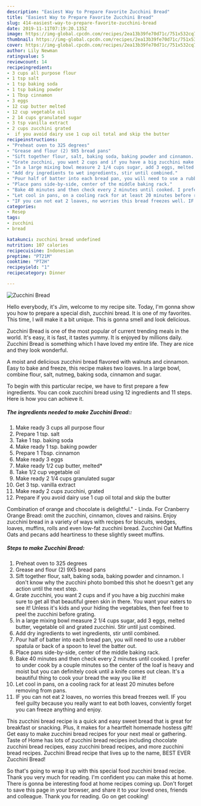 ```yaml
---
description: "Easiest Way to Prepare Favorite Zucchini Bread"
title: "Easiest Way to Prepare Favorite Zucchini Bread"
slug: 414-easiest-way-to-prepare-favorite-zucchini-bread
date: 2019-11-11T07:19:20.135Z
image: https://img-global.cpcdn.com/recipes/2ea13b39fe70d71c/751x532cq70/zucchini-bread-recipe-main-photo.jpg
thumbnail: https://img-global.cpcdn.com/recipes/2ea13b39fe70d71c/751x532cq70/zucchini-bread-recipe-main-photo.jpg
cover: https://img-global.cpcdn.com/recipes/2ea13b39fe70d71c/751x532cq70/zucchini-bread-recipe-main-photo.jpg
author: Lily Newman
ratingvalue: 5
reviewcount: 14
recipeingredient:
- 3 cups all purpose flour
- 1 tsp salt
- 1 tsp baking soda
- 1 tsp baking powder
- 1 Tbsp cinnamon
- 3 eggs
- 12 cup butter melted
- 12 cup vegetable oil
- 2 14 cups granulated sugar
- 3 tsp vanilla extract
- 2 cups zucchini grated
-  if you avoid dairy use 1 cup oil total and skip the butter
recipeinstructions:
- "Preheat oven to 325 degrees"
- "Grease and flour (2) 9X5 bread pans"
- "Sift together flour, salt, baking soda, baking powder and cinnamon. I don&#39;t know why the zucchini photo bombed this shot he doesn&#39;t get any action until the next step."
- "Grate zucchini, you want 2 cups and if you have a big zucchini make sure to get all that beautiful green skin in there. You want your eaters to see it! Unless it&#39;s kids and your hiding the vegetables, then feel free to peel the zucchini before grating."
- "In a large mixing bowl measure 2 1/4 cups sugar, add 3 eggs, melted butter, vegetable oil and grated zucchini. Stir until just combined."
- "Add dry ingredients to wet ingredients, stir until combined."
- "Pour half of batter into each bread pan, you will need to use a rubber spatula or back of a spoon to level the batter out."
- "Place pans side-by-side, center of the middle baking rack."
- "Bake 40 minutes and then check every 2 minutes until cooked. I prefer to under cook by a couple minutes so the center of the loaf is heavy and moist but you can definitely cook until a knife comes out clean. It&#39;s a beautiful thing to cook your bread the way you like it!"
- "Let cool in pans, on a cooling rack for at least 20 minutes before removing from pans."
- "IF you can not eat 2 loaves, no worries this bread freezes well. IF you feel guilty because you really want to eat both loaves, conviently forget you can freeze anything and enjoy."
categories:
- Resep
tags:
- zucchini
- bread

katakunci: zucchini bread undefined
nutrition: 107 calories
recipecuisine: Indonesian
preptime: "PT21M"
cooktime: "PT2H"
recipeyield: "1"
recipecategory: Dinner

---
```



![Zucchini Bread](https://img-global.cpcdn.com/recipes/2ea13b39fe70d71c/751x532cq70/zucchini-bread-recipe-main-photo.jpg)

Hello everybody, it's Jim, welcome to my recipe site. Today, I'm gonna show you how to prepare a special dish, zucchini bread. It is one of my favorites. This time, I will make it a bit unique. This is gonna smell and look delicious.

Zucchini Bread is one of the most popular of current trending meals in the world. It's easy, it is fast, it tastes yummy. It is enjoyed by millions daily. Zucchini Bread is something which I have loved my entire life. They are nice and they look wonderful.

A moist and delicious zucchini bread flavored with walnuts and cinnamon. Easy to bake and freeze, this recipe makes two loaves. In a large bowl, combine flour, salt, nutmeg, baking soda, cinnamon and sugar.


To begin with this particular recipe, we have to first prepare a few ingredients. You can cook zucchini bread using 12 ingredients and 11 steps. Here is how you can achieve it.

##### The ingredients needed to make Zucchini Bread::

1. Make ready 3 cups all purpose flour
1. Prepare 1 tsp. salt
1. Take 1 tsp. baking soda
1. Make ready 1 tsp. baking powder
1. Prepare 1 Tbsp. cinnamon
1. Make ready 3 eggs
1. Make ready 1/2 cup butter, melted*
1. Take 1/2 cup vegetable oil
1. Make ready 2 1/4 cups granulated sugar
1. Get 3 tsp. vanilla extract
1. Make ready 2 cups zucchini, grated
1. Prepare  if you avoid dairy use 1 cup oil total and skip the butter


Combination of orange and chocolate is delightful.&#34; - Linda. For Cranberry Orange Bread: omit the zucchini, cinnamon, cloves and raisins. Enjoy zucchini bread in a variety of ways with recipes for biscuits, wedges, loaves, muffins, rolls and even low-fat zucchini bread. Zucchini Oat Muffins Oats and pecans add heartiness to these slightly sweet muffins. 

##### Steps to make Zucchini Bread:

1. Preheat oven to 325 degrees
1. Grease and flour (2) 9X5 bread pans
1. Sift together flour, salt, baking soda, baking powder and cinnamon. I don&#39;t know why the zucchini photo bombed this shot he doesn&#39;t get any action until the next step.
1. Grate zucchini, you want 2 cups and if you have a big zucchini make sure to get all that beautiful green skin in there. You want your eaters to see it! Unless it&#39;s kids and your hiding the vegetables, then feel free to peel the zucchini before grating.
1. In a large mixing bowl measure 2 1/4 cups sugar, add 3 eggs, melted butter, vegetable oil and grated zucchini. Stir until just combined.
1. Add dry ingredients to wet ingredients, stir until combined.
1. Pour half of batter into each bread pan, you will need to use a rubber spatula or back of a spoon to level the batter out.
1. Place pans side-by-side, center of the middle baking rack.
1. Bake 40 minutes and then check every 2 minutes until cooked. I prefer to under cook by a couple minutes so the center of the loaf is heavy and moist but you can definitely cook until a knife comes out clean. It&#39;s a beautiful thing to cook your bread the way you like it!
1. Let cool in pans, on a cooling rack for at least 20 minutes before removing from pans.
1. IF you can not eat 2 loaves, no worries this bread freezes well. IF you feel guilty because you really want to eat both loaves, conviently forget you can freeze anything and enjoy.


This zucchini bread recipe is a quick and easy sweet bread that is great for breakfast or snacking. Plus, it makes for a heartfelt homemade hostess gift! Get easy to make zucchini bread recipes for your next meal or gathering. Taste of Home has lots of zucchini bread recipes including chocolate zucchini bread recipes, easy zucchini bread recipes, and more zucchini bread recipes. Zucchini Bread recipe that lives up to the name, BEST EVER Zucchini Bread! 

So that's going to wrap it up with this special food zucchini bread recipe. Thank you very much for reading. I'm confident you can make this at home. There is gonna be interesting food at home recipes coming up. Don't forget to save this page in your browser, and share it to your loved ones, friends and colleague. Thank you for reading. Go on get cooking!
